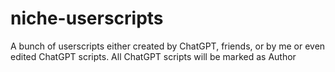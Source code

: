 # niche-userscripts
A bunch of userscripts either created by ChatGPT, friends, or by me or even edited ChatGPT scripts. All ChatGPT scripts will be marked as Author
